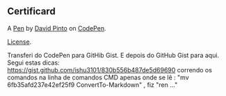 Certificard
-----------


A [Pen](https://codepen.io/davidpinto1979/pen/xxgqmaQ) by [David Pinto](https://codepen.io/davidpinto1979) on [CodePen](https://codepen.io).

[License](https://codepen.io/davidpinto1979/pen/xxgqmaQ/license).

Transferi do CodePen para GitHib Gist.
E depois do GitHub Gist para aqui.
Segui estas dicas:
https://gist.github.com/ishu3101/830b556b487de5d69690
correndo os comandos na linha de comandos CMD
apenas onde se lê : "mv 6fb35afd237e42ef25f9 ConvertTo-Markdown" , fiz "ren ..."
